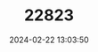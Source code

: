 ---
title: "22823"
category: "Ursus maritimus"
draft: false
date: 2024-02-22 13:03:50
languages:
  Russian: ["Bely Medved"]
  Norwegian: ["Isbjørn"]
  Spanish; Castilian: ["Oso Polar"]
  French: ["Ours blanc", "Ours polaire"]
  English: ["Polar Bear"]
---